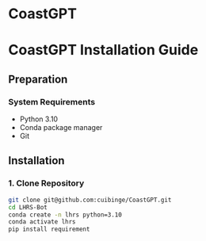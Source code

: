 # CoastGPT
# CoastGPT Installation Guide

## Preparation

### System Requirements
- Python 3.10
- Conda package manager
- Git

## Installation

### 1. Clone Repository
```bash
git clone git@github.com:cuibinge/CoastGPT.git
cd LHRS-Bot
conda create -n lhrs python=3.10
conda activate lhrs
pip install requirement
```